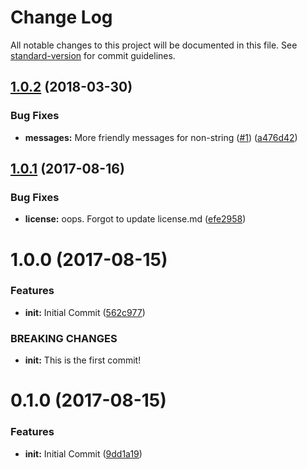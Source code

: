 # Change Log

All notable changes to this project will be documented in this file. See [standard-version](https://github.com/conventional-changelog/standard-version) for commit guidelines.

<a name="1.0.2"></a>
## [1.0.2](https://github.com/zkat/json-parse-better-errors/compare/v1.0.1...v1.0.2) (2018-03-30)


### Bug Fixes

* **messages:** More friendly messages for non-string ([#1](https://github.com/zkat/json-parse-better-errors/issues/1)) ([a476d42](https://github.com/zkat/json-parse-better-errors/commit/a476d42))



<a name="1.0.1"></a>
## [1.0.1](https://github.com/zkat/json-parse-better-errors/compare/v1.0.0...v1.0.1) (2017-08-16)


### Bug Fixes

* **license:** oops. Forgot to update license.md ([efe2958](https://github.com/zkat/json-parse-better-errors/commit/efe2958))



<a name="1.0.0"></a>
# 1.0.0 (2017-08-15)


### Features

* **init:** Initial Commit ([562c977](https://github.com/zkat/json-parse-better-errors/commit/562c977))


### BREAKING CHANGES

* **init:** This is the first commit!



<a name="0.1.0"></a>
# 0.1.0 (2017-08-15)


### Features

* **init:** Initial Commit ([9dd1a19](https://github.com/zkat/json-parse-better-errors/commit/9dd1a19))

